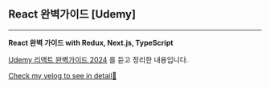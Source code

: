 ## React 완벽가이드 [Udemy]

---

**React 완벽 가이드 with Redux, Next.js, TypeScript**

[Udemy 리액트 완벽가이드 2024](https://www.udemy.com/course/best-react) 를 듣고 정리한 내용입니다.

[Check my velog to see in detail👀](https://velog.io/@gonn-i/series/React-%EC%99%84%EB%B2%BD-%EA%B0%80%EC%9D%B4%EB%93%9C)
